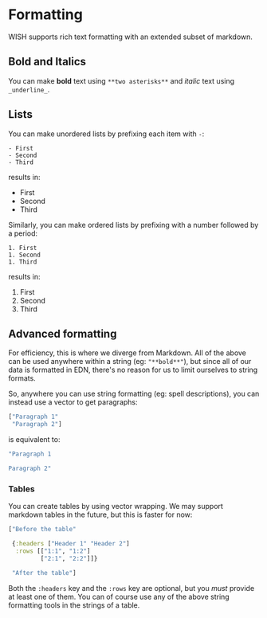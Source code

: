 Formatting
==========

WISH supports rich text formatting with an extended subset of markdown.

## Bold and Italics

You can make **bold** text using `**two asterisks**` and _italic_ text using
`_underline_`.

## Lists

You can make unordered lists by prefixing each item with `-`:

```
- First
- Second
- Third
```

results in:

- First
- Second
- Third

Similarly, you can make ordered lists by prefixing with a number followed by a
period:

```
1. First
1. Second
1. Third
```

results in:

1. First
1. Second
1. Third

## Advanced formatting

For efficiency, this is where we diverge from Markdown. All of the above can be
used anywhere within a string (eg: `"**bold**"`), but since all of our data is
formatted in EDN, there's no reason for us to limit ourselves to string
formats.

So, anywhere you can use string formatting (eg: spell descriptions), you can
instead use a vector to get paragraphs:

```clojure
["Paragraph 1"
 "Paragraph 2"]
```

is equivalent to:

```clojure
"Paragraph 1

Paragraph 2"
```

### Tables

You can create tables by using vector wrapping. We may support markdown tables
in the future, but this is faster for now:

```clojure
["Before the table"

 {:headers ["Header 1" "Header 2"]
  :rows [["1:1", "1:2"]
         ["2:1", "2:2"]]}

 "After the table"]
```

Both the `:headers` key and the `:rows` key are optional, but you *must*
provide at least one of them. You can of course use any of the above string
formatting tools in the strings of a table.
